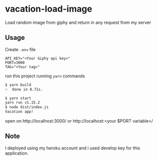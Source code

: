 # vacation-load-image

Load random image from giphy and return in any request from my server

## Usage

Create `.env` file

```.env
API_KEY="<Your Giphy api key>"
PORT=3000
TAG="<Your tag>"
```

run this project running `yarn` commands

```bash
$ yarn build
✨  Done in 0.71s.

$ yarn start
yarn run v1.15.2
$ node dist/index.js
Vacation app!
```

open on http://localhost:3000/ or http://localhost:<your \$PORT variable>/

## Note

I deployed using my heroku account and i used develop key for this application.

